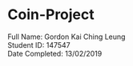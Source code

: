 # Coin-Project
Full Name: Gordon Kai Ching Leung<br>
Student ID: 147547<br>
Date Completed: 13/02/2019<br>
